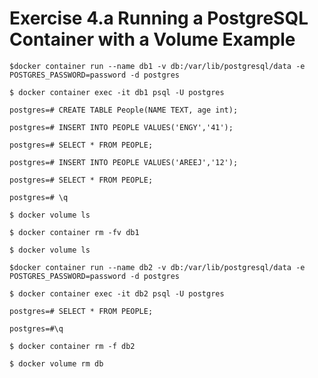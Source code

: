 # Exercise 4.a Running a PostgreSQL Container with a Volume Example

```
$docker container run --name db1 -v db:/var/lib/postgresql/data -e POSTGRES_PASSWORD=password -d postgres
```

```
$ docker container exec -it db1 psql -U postgres
```

```
postgres=# CREATE TABLE People(NAME TEXT, age int);

postgres=# INSERT INTO PEOPLE VALUES('ENGY','41');

postgres=# SELECT * FROM PEOPLE;

postgres=# INSERT INTO PEOPLE VALUES('AREEJ','12');

postgres=# SELECT * FROM PEOPLE;
```


```
postgres=# \q
```

```
$ docker volume ls
```


```
$ docker container rm -fv db1

$ docker volume ls
```

```
$docker container run --name db2 -v db:/var/lib/postgresql/data -e POSTGRES_PASSWORD=password -d postgres
```

```
$ docker container exec -it db2 psql -U postgres

postgres=# SELECT * FROM PEOPLE;

postgres=#\q
```


```
$ docker container rm -f db2

$ docker volume rm db
```
